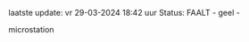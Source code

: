 laatste update: 
vr 29-03-2024 18:42   uur 
Status: FAALT - geel - 
<div class="service Y">microstation</div>